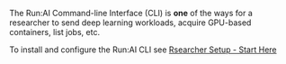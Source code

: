 The Run:AI Command-line Interface (CLI) is __one__ of the ways for a researcher to send deep learning workloads, acquire GPU-based containers, list jobs, etc.

To install and configure the Run:AI CLI see [Rsearcher Setup - Start Here](../../Administrator/Researcher-Setup/Researcher-Setup-Start-Here.md)